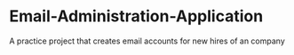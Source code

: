 # Email-Administration-Application
A practice project that creates email accounts for new hires of an company
